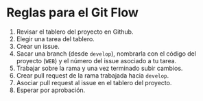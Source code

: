 # Reglas para el Git Flow

1. Revisar el tablero del proyecto en Github.
2. Elegir una tarea del tablero.
3. Crear un issue.
4. Sacar una branch (desde `develop`), nombrarla con el código del proyecto (`WEB`) y el número del issue asociado a tu tarea.
5. Trabajar sobre la rama y una vez terminado subir cambios.
6. Crear pull request de la rama trabajada hacia `develop`.
7. Asociar pull request al issue en el tablero del proyecto.
8. Esperar por aprobación.
